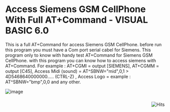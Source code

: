 # Access Siemens GSM CellPhone With Full AT+Command - VISUAL BASIC 6.0

This is a full AT+Command for access Siemens GSM CellPhone.
before run this program you must have a Com port serial cabel for Siemens.
This program only to know with handy test AT+Command for Siemens GSM CellPhone.
with this program you can know how to access siemens with AT+Command.
For example : AT+CGMI = output [SIEMENS], AT+CGMM = output [C45], Access Midi (sound) = AT^SBNW="mid",0,1 > 4D5468640000000..... (CTRL-Z)
, Access Logo = example : AT^SBNW="bmp",0,0 and any other.  

![image](https://user-images.githubusercontent.com/42666125/111259327-426f5e80-8651-11eb-8bbc-57ca31e4a1f7.png)

<img style="float:right; padding-top:10px" src="https://hits.seeyoufarm.com/api/count/incr/badge.svg?url=https%3A%2F%2Fbuananetpbun.github.io%2F&count_bg=%23C83D3D&title_bg=%23555555&icon=&icon_color=%23E7E7E7&title=hits&edge_flat=false" alt="Hits"/>
